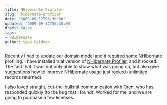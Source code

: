 ```yaml
---
title: NHibernate Profiler
slug: nhibernate-profiler
date: '2009-09-12T06:30:00'
updated: '2009-09-12T06:30:00'
draft: false
tags:
- NHibernate
author: Sean Feldman
---
```



Recently I had to update our domain model and it required some NHibernate profiling. I have installed trial version of [NHibernate Profiler](http://nhprof.com/), and it rocked. The fact that it was not only able to show what was going on, but also give suggestions how to improve NHibernate usage just rocked (unlimited records returned).

I also loved straight, cut-the-bullshit communication with [Oren](http://ayende.com/Blog/), who has responded quickly (to the bug that I found). Worked for me, and we are going to purchase a few licenses.


